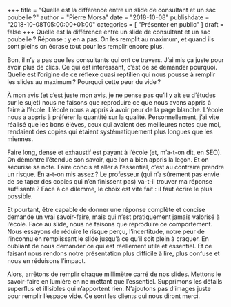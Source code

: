 +++
title      = "Quelle est la différence entre un slide de consultant et un sac poubelle ?"
author     = "Pierre Morsa"
date        = "2018-10-08"
publishdate = "2018-10-08T05:00:00+01:00" 
categories = [ "Présenter en public" ]
draft      = false
+++
Quelle est la différence entre un slide de consultant et un sac poubelle ? Réponse : y en a pas. On les remplit au maximum, et quand ils sont pleins on écrase tout pour les remplir encore plus.

Bon, il n’y a pas que les consultants qui ont ce travers. J’ai mis ça juste pour avoir plus de clics. Ce qui est intéressant, c’est de se demander pourquoi. Quelle est l’origine de ce réflexe quasi reptilien qui nous pousse à remplir les slides au maximum ? Pourquoi cette peur du vide ?

À mon avis (et c’est juste mon avis, je ne pense pas qu’il y ait eu d’études sur le sujet) nous ne faisons que reproduire ce que nous avons appris à faire à l’école. L’école nous a appris à avoir peur de la page blanche. L’école nous a appris à préférer la quantité sur la qualité. Personnellement, j’ai vite réalisé que les bons élèves, ceux qui avaient des meilleures notes que moi, rendaient des copies qui étaient systématiquement plus longues que les miennes. 

Faire long, dense et exhaustif est payant à l’école (et, m’a-t-on dit, en SEO). On démontre l’étendue son savoir, que l’on a bien appris la leçon. Et on sécurise sa note. Faire concis et aller à l’essentiel, c’est au contraire prendre un risque. En a-t-on mis assez ? Le professeur (qui n’a sûrement pas envie de se taper des copies qui n’en finissent pas) va-t-il trouver ma réponse suffisante ? Face à ce dilemme, le choix est vite fait : il faut écrire le plus possible.

Et pourtant, être capable de donner une réponse complète et concise demande un vrai savoir-faire, mais qui n’est pratiquement jamais valorisé à l’école. Face au slide, nous ne faisons que reproduire ce comportement. Nous essayons de réduire le risque perçu, l’incertitude, notre peur de l’inconnu en remplissant le slide jusqu’à ce qu’il soit plein à craquer. En oubliant de nous demander ce qui est réellement utile et essentiel. Et ce faisant nous rendons notre présentation plus difficile à lire, plus confuse et nous en réduisons l’impact.

Alors, arrêtons de remplir chaque millimètre carré de nos slides. Mettons le savoir-faire en lumière en ne mettant que l’essentiel. Supprimons les détails superflus et illisibles qui n’apportent rien. N’ajoutons pas d’images juste pour remplir l’espace vide. Ce sont les clients qui nous diront merci.
